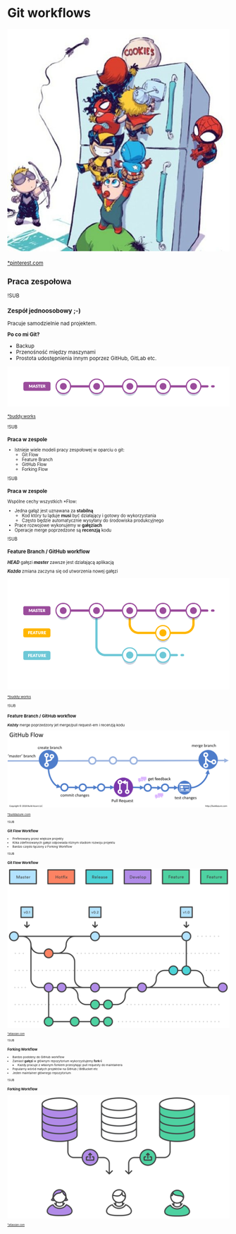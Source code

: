 # Git workflows
![teamwork](images/teamwork.jpg)<!-- .element width="40%" -->

<small>[*pinterest.com](https://pl.pinterest.com/pin/139400550939304902/)
## Praca zespołowa

!SUB
### Zespół jednoosobowy ;-)

Pracuje samodzielnie nad projektem.

**Po co mi Git?**

* Backup
* Przenośność między maszynami
* Prostota udostępnienia innym poprzez GitHub, GitLab etc.

![basic workflow](images/basic.png)

<small>[*buddy.works](https://buddy.works/blog/5-types-of-git-workflows)

!SUB
### Praca w zespole

* Istnieje wiele modeli pracy zespołowej w oparciu o git:
  * Git Flow
  * Feature Branch
  * GitHub Flow
  * Forking Flow

!SUB
### Praca w zespole

Wspólne cechy wszystkich *Flow:

* Jedna gałąź jest uznawana za **stabilną**
  - Kod który tu ląduje **musi** być działający i gotowy do wykorzystania
  - Często będzie automatycznie wysyłany do środowiska produkcyjnego
* Prace rozwojowe wykonujemy w **gałęziach**
* Operacje merge poprzedzone są **recenzją** kodu

!SUB
### Feature Branch / GitHub workflow

_**HEAD**_ gałęzi _**master**_ zawsze jest działającą aplikacją

_**Każda**_ zmiana zaczyna się od utworzenia nowej gałęzi

![branch workflow](images/feature-branch.png)

<small>[*buddy.works](https://buddy.works/blog/5-types-of-git-workflows)


!SUB
### Feature Branch / GitHub workflow

_**Każdy**_ merge poprzedzony jet merge/pull request-em i recenzją kodu

![branch workflow](images/GitHub-Flow.png)

<small>[*buildazure.com](https://buildazure.com/2018/02/21/introduction-to-git-version-control-workflow/)

!SUB
### Git Flow Workflow

* Preferowany przez większe projekty
* Kilka zdefiniowanych gałęzi odpowiada różnym stadiom rozwoju projektu
* Bardzo często łączony z Forking Workflow

!SUB
### Git Flow Workflow

![gitflow workflow](images/branch_workflow01.svg)<!-- .element width="80%" -->

<small>[*atlassian.com](https://www.atlassian.com/git/tutorials/comparing-workflows)</small>


!SUB
### Forking Workflow

* Bardzo podobny do GitHub workflow
* Zamiast **gałęzi** w głównym repozytorium wykorzystujemy **fork-i**
  - Każdy pracuje z własnym forkiem przesyłając pull requesty do maintainera
* Popularny wśród małych projektów na GitHub / BitBucket etc
* Jeden maintainer głównego repozytorium


!SUB
### Forking Workflow

![fork workflow](images/fork_workflow06.svg)

<small>[*atlassian.com](https://www.atlassian.com/git/tutorials/comparing-workflows)</small>

